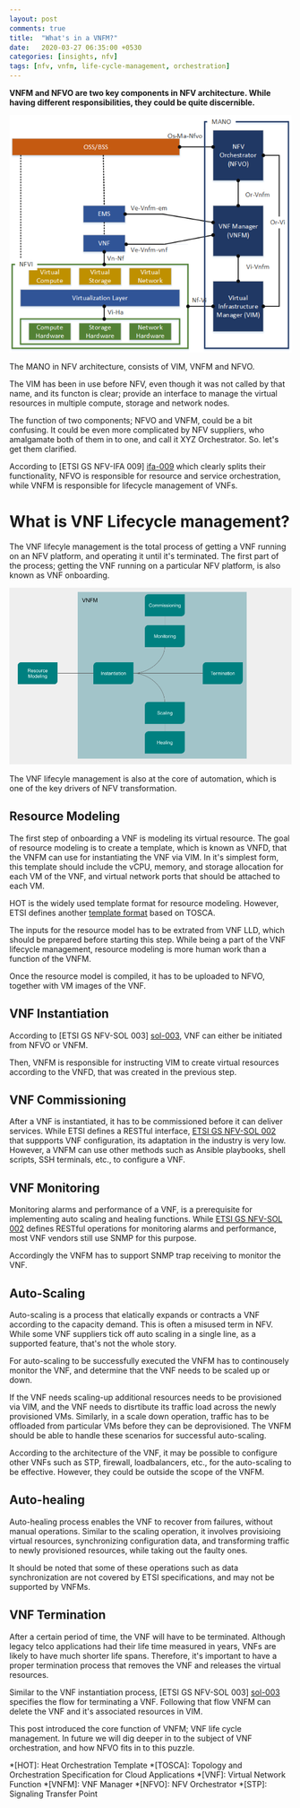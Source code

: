 ```yaml
---
layout: post
comments: true
title:  "What's in a VNFM?"
date:   2020-03-27 06:35:00 +0530
categories: [insights, nfv]
tags: [nfv, vnfm, life-cycle-management, orchestration]
---
```


**VNFM and NFVO are two key components in NFV architecture. While having different responsibilities, they could be quite discernible.**

![NFV Architecture](/assets/images/nfv_architecture.png)

The MANO in NFV architecture, consists of VIM, VNFM and NFVO. 

The VIM has been in use before NFV, even though it was not called by that name, and its functon is clear; provide an interface to manage the virtual resources in multiple compute, storage and network nodes.

The function of two components; NFVO and VNFM, could be a bit confusing. It could be even more complicated by NFV suppliers, who amalgamate both of them in to one, and call it XYZ Orchestrator. So. let's get them clarified.

According to [ETSI GS NFV-IFA 009] [ifa-009] which clearly splits their functionality, NFVO is responsible for resource and service orchestration, while VNFM is responsible for lifecycle management of VNFs.

# What is VNF Lifecycle management?

The VNF lifecyle management is the total process of getting a VNF running on an NFV platform, and operating it until it's terminated. The first part of the process; getting the VNF running on a particular NFV platform, is also known as VNF onboarding.

![Functions of VNFM](/assets/images/functions_of_vnfm.png)

The VNF lifecyle management is also at the core of automation, which is one of the key drivers of NFV transformation.

## Resource Modeling

The first step of onboarding a VNF is modeling its virtual resource. The goal of resource modeling is to create a template, which is known as VNFD, that the VNFM can use for instantiating the VNF via VIM. In it's simplest form, this template should include the vCPU, memory, and storage allocation for each VM of the VNF, and virtual network ports that should be attached to each VM.

HOT is the widely used template format for resource modeling. However, ETSI defines another [template format][sol-001] based on TOSCA. 

The inputs for the resource model has to be extrated from VNF LLD, which should be prepared before starting this step. While being a part of the VNF lifecycle management, resource modeling is more human work than a function of the VNFM. 

Once the resource model is compiled, it has to be uploaded to NFVO, together with VM images of the VNF.

## VNF Instantiation

According to [ETSI GS NFV-SOL 003] [sol-003], VNF can either be initiated from NFVO or VNFM.

Then, VNFM is responsible for instructing VIM to create virtual resources according to the VNFD, that was created in the previous step.

## VNF Commissioning

After a VNF is instantiated, it has to be commissioned before it can deliver services. While ETSI defines a RESTful interface, [ETSI GS NFV-SOL 002][sol-002] that suppports VNF configuration, its adaptation in the industry is very low. However, a VNFM can use other methods such as Ansible playbooks, shell scripts, SSH terminals, etc., to configure a VNF.

## VNF Monitoring

Monitoring alarms and performance of a VNF, is a prerequisite for implementing auto scaling and healing functions. While [ETSI GS NFV-SOL 002][sol-002] defines RESTful operations for monitoring alarms and performance, most VNF vendors still use SNMP for this purpose.

Accordingly the VNFM has to support SNMP trap receiving to monitor the VNF.

## Auto-Scaling

Auto-scaling is a process that elatically expands or contracts a VNF according to the capacity demand. This is often a misused term in NFV. While some VNF suppliers tick off auto scaling in a single line, as a supported feature, that's not the whole story.

For auto-scaling to be successfully executed the VNFM has to continousely monitor the VNF, and determine that the VNF needs to be scaled up or down. 

If the VNF needs scaling-up additional resources needs to be provisioned via VIM, and the VNF needs to disrtibute its traffic load across the newly provisioned VMs. Similarly, in a scale down operation, traffic has to be offloaded from particular VMs before they can be deprovisioned. The VNFM should be able to handle these scenarios for successful auto-scaling.

According to the architecture of the VNF, it may be possible to configure other VNFs such as STP, firewall, loadbalancers, etc., for the auto-scaling to be effective. However, they could be outside the scope of the VNFM.

## Auto-healing

Auto-healing process enables the VNF to recover from failures, without manual operations. Similar to the scaling operation, it involves provisioing virtual resources, synchronizing configuration data, and transforming traffic to newly provisioned resources, while taking out the faulty ones.

It should be noted that some of these operations such as data synchronization are not covered by ETSI specifications, and may not be supported by VNFMs.

## VNF Termination

After a certain period of time, the VNF will have to be terminated. Although legacy telco applications had their life time measured in years, VNFs are likely to have much shorter life spans. Therefore, it's important to have a proper termination process that removes the VNF and releases the virtual resources.

Similar to the VNF instantiation process, [ETSI GS NFV-SOL 003] [sol-003] specifies the flow for terminating a VNF. Following that flow VNFM can delete the VNF and it's associated resources in VIM.

This post introduced the core function of VNFM; VNF life cycle management. In future we will dig deeper in to the subject of VNF orchestration, and how NFVO fits in to this puzzle.

*[HOT]: Heat Orchestration Template
*[TOSCA]: Topology and Orchestration Specification for Cloud Applications
*[VNF]: Virtual Network Function
*[VNFM]: VNF Manager
*[NFVO]: NFV Orchestrator
*[STP]: Signaling Transfer Point

[ifa-009]: https://www.etsi.org/deliver/etsi_gs/NFV-IFA/001_099/009/01.01.01_60/gs_NFV-IFA009v010101p.pdf
[sol-001]: https://www.etsi.org/deliver/etsi_gs/NFV-SOL/001_099/001/02.07.01_60/gs_NFV-SOL001v020701p.pdf
[sol-003]: https://www.etsi.org/deliver/etsi_gs/NFV-SOL/001_099/003/02.07.01_60/gs_NFV-SOL003v020701p.pdf
[sol-002]: https://www.etsi.org/deliver/etsi_gs/NFV-SOL/001_099/002/02.07.01_60/gs_NFV-SOL002v020701p.pdf


